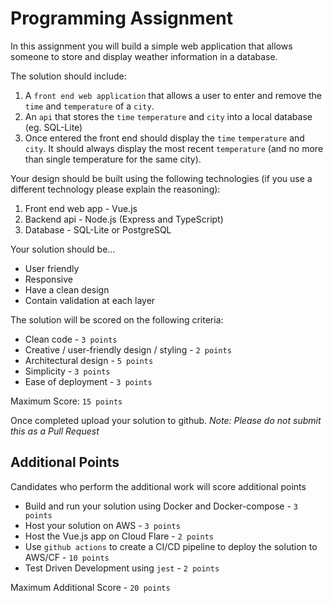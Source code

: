 # Programming Assignment

In this assignment you will build a simple web application that allows someone to store and display weather information in a database.

The solution should include:

1. A `front end web application` that allows a user to enter and remove the `time` and `temperature` of a `city`.
2. An `api` that stores the `time` `temperature` and `city` into a local database (eg. SQL-Lite)
3. Once entered the front end should display the `time` `temperature` and `city`. It should always display the most recent `temperature` (and no more than single temperature for the same city). 

Your design should be built using the following technologies (if you use a different technology please explain the reasoning):

1. Front end web app - Vue.js
2. Backend api - Node.js (Express and TypeScript)
3. Database - SQL-Lite or PostgreSQL

Your solution should be...

- User friendly
- Responsive
- Have a clean design
- Contain validation at each layer

The solution will be scored on the following criteria:

- Clean code - `3 points`
- Creative / user-friendly design / styling - `2 points`
- Architectural design - `5 points`
- Simplicity - `3 points`
- Ease of deployment - `3 points`

Maximum Score: `15 points`

Once completed upload your solution to github. *Note: Please do not submit this as a Pull Request*

## Additional Points

Candidates who perform the additional work will score additional points

- Build and run your solution using Docker and Docker-compose - `3 points`
- Host your solution on AWS - `3 points`
- Host the Vue.js app on Cloud Flare - `2 points`
- Use `github actions` to create a CI/CD pipeline to deploy the solution to AWS/CF - `10 points`
- Test Driven Development using `jest` - `2 points`

Maximum Additional Score - `20 points`
